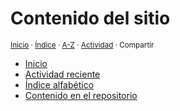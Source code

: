 # Contenido del sitio
<sup>[Inicio](https://jucardus.github.io) · [Índice](https://jucardus.github.io/index.html#contenido) · [A-Z](https://github.com/jucardus/jucardus.github.io/blob/main/indices/alfabetico.md) · [Actividad](https://github.com/jucardus/jucardus.github.io/blob/main/indices/actividad.md) · Compartir</sup>

* [Inicio](https://github.com/jucardus/jucardus.github.io/blob/main/index.md)
* [Actividad reciente](https://github.com/jucardus/jucardus.github.io/blob/main/indices/actividad.md)
* [Índice alfabético](https://github.com/jucardus/jucardus.github.io/blob/main/indices/alfabetico.md)
* [Contenido en el repositorio](https://github.com/jucardus/jucardus.github.io/tree/main/contenido)
